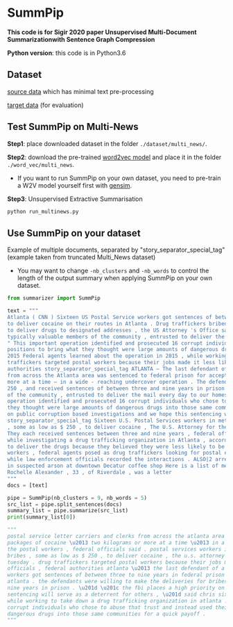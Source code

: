 # SummPip

**This code is for Sigir 2020 paper Unsupervised Multi-Document Summarizationwith Sentence Graph Compression**

**Python version**: this code is in Python3.6

## Dataset

[source data](https://drive.google.com/file/d/1_iDBecWsEkzuEou5-xi0z2ek3oJJ8CPB/view?usp=sharing) which has minimal text pre-processing

[target data](https://drive.google.com/file/d/1T9uE2sF3bN3a1T2KLp7mR4xK9MqqpkH1/view?usp=sharing) (for evaluation)

## Test SummPip on Multi-News

**Step1**: place downloaded dataset in the folder `./dataset/multi_news/`.

**Step2**: download the pre-trained [word2vec model](https://drive.google.com/file/d/1DVaktsGKbH8oPy28rrHuVgL_QVDsbfSA/view?usp=sharing) and place it in the folder `./word_vec/multi_news`. 

- If you want to run SummPip on your own dataset, you need to pre-train a W2V model yourself first with [gensim](https://radimrehurek.com/gensim/index.html).

**Step3**: Unsupervised Extractive Summarisation

```bash
python run_multinews.py
```

## Use SummPip on your dataset

Example of multiple documents, separated by "story_separator_special_tag" (example taken from truncated Multi_News dataset)

- You may want to change `-nb_clusters` and `-nb_words` to control the length of the output summary when applying SummPip on your own dataset. 

```python
from summarizer import SummPip

text = """
Atlanta ( CNN ) Sixteen US Postal Service workers got sentences of between three to nine years in federal prison for accepting bribes
to deliver cocaine on their routes in Atlanta . Drug traffickers bribed the postal workers , sometimes with amounts as low as $ 250 , 
to deliver drugs to designated addresses , the US Attorney 's Office said in a statement this week . " US Postal Service workers are 
typically valuable members of the community , entrusted to deliver the mail every day to our homes , " US Attorney Byung J. Pak said . 
" This important operation identified and prosecuted 16 corrupt individuals who chose to abuse that trust and instead used their 
positions to bring what they thought were large amounts of dangerous drugs into those same communities for a Operation discovered in 
2015 Federal agents learned about the operation in 2015 , while working to take down a drug trafficking organization in Atlanta . Drug 
traffickers targeted postal workers because their jobs made it less likely for them to be caught by law enforcement officials , federal 
authorities story_separator_special_tag ATLANTA – The last defendant of a group of 16 U.S. Postal Service letter carriers and clerks 
from across the Atlanta area was sentenced to federal prison for accepting bribes to deliver packages of cocaine – two kilograms or 
more at a time – in a wide - reaching undercover operation . The defendants were willing to make the deliveries for bribes as low as $ 
250 , and received sentences of between three and nine years in prison . “ U.S. Postal Service workers are typically valuable members 
of the community , entrusted to deliver the mail every day to our homes , ” said U.S. Attorney Byung J. “ BJay ” Pak . “ This important 
operation identified and prosecuted 16 corrupt individuals who chose to abuse that trust and instead used their positions to bring what 
they thought were large amounts of dangerous drugs into those same communities for a quick payoff . ” “ The FBI places a high priority 
on public corruption based investigations and we hope this sentencing will serve as a deterrent for others , ” said Chris 
story_separator_special_tag Sixteen U.S. Postal Services workers in metro Atlanta were sentenced to federal prison for accepting bribes 
, some as low as $ 250 , to deliver cocaine , The U.S. Attorney for the Northern District of Georgia said in a news release Tuesday . 
They each received sentences between three and nine years , federal officials said . Federal agents first learned of the crimes in 2015 
while investigating a drug trafficking organization in Atlanta , according to the release . Drug traffickers bribed the postal workers 
to deliver the drugs because they believed they were less likely to be caught by law enforcement officials . To catch the postal 
workers , federal agents posed as drug traffickers looking for postal employees delivering packages of cocaine in exchange for money 
while law enforcement officials recorded the interactions . ALSO|2 arrested in killing at DeKalb gas station MORE|Ex - employee wanted 
in suspected arson at downtown Decatur coffee shop Here is a list of metro Atlanta postal workers sentenced in the crime : Cydra 
Rochelle Alexander , 33 , of Riverdale , was a letter
"""
docs = [text]

pipe = SummPip(nb_clusters = 9, nb_words = 5)
src_list = pipe.split_sentences(docs)
summary_list = pipe.summarize(src_list)
print(summary_list[0])

"""
postal service letter carriers and clerks from across the atlanta area was sentenced to federal prison for accepting bribes to deliver 
packages of cocaine \u2013 two kilograms or more at a time \u2013 in a wide - reaching undercover operation . drug traffickers bribed 
the postal workers , federal officials said . postal services workers in metro atlanta were sentenced to federal prison for accepting 
bribes , some as low as $ 250 , to deliver cocaine , the u.s. attorney for the northern district of georgia said in a news release 
tuesday . drug traffickers targeted postal workers because their jobs made it less likely for them to be caught by law enforcement 
officials , federal authorities atlanta \u2013 the last defendant of a group of 16 u.s. atlanta ( cnn ) sixteen us postal service 
workers got sentences of between three to nine years in federal prison for accepting bribes to deliver cocaine on their routes in 
atlanta . the defendants were willing to make the deliveries for bribes as low as $ 250 , and received sentences of between three and 
nine years in prison . \u201d \u201c the fbi places a high priority on public corruption based investigations and we hope this 
sentencing will serve as a deterrent for others , \u201d said chris sixteen u.s. federal agents learned about the operation in 2015 , 
while working to take down a drug trafficking organization in atlanta . \u201c this important operation identified and prosecuted 16 
corrupt individuals who chose to abuse that trust and instead used their positions to bring what they thought were large amounts of 
dangerous drugs into those same communities for a quick payoff .
"""

```


